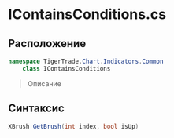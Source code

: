 
# IContainsConditions.cs
## Расположение
```csharp
namespace TigerTrade.Chart.Indicators.Common  
    class IContainsConditions
```

> Описание

## Синтаксис
```csharp
XBrush GetBrush(int index, bool isUp)
```
